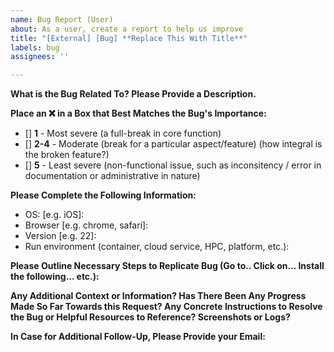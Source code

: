 ```yaml
---
name: Bug Report (User)
about: As a user, create a report to help us improve
title: "[External] [Bug] **Replace This With Title**"
labels: bug
assignees: ''

---
```


**What is the Bug Related To? Please Provide a Description.**&nbsp;  

**Place an :x: in a Box that Best Matches the Bug's Importance:**
* [] **1** - Most severe (a full-break in core function)
* [] **2-4** - Moderate (break for a particular aspect/feature) (how integral is the broken feature?)
* [] **5** - Least severe (non-functional issue, such as inconsitency / error in documentation or administrative in nature)&nbsp;   

**Please Complete the Following Information:**
 - OS: [e.g. iOS]:
 - Browser [e.g. chrome, safari]:
 - Version [e.g. 22]:
 - Run environment (container, cloud service, HPC, platform, etc.):

 **Please Outline Necessary Steps to Replicate Bug (Go to.. Click on... Install the following... etc.):**

**Any Additional Context or Information? Has There Been Any Progress Made So Far Towards this Request? Any Concrete Instructions to Resolve the Bug or Helpful Resources to Reference? Screenshots or Logs?**

**In Case for Additional Follow-Up, Please Provide your Email:**
